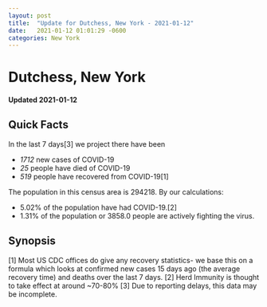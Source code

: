 ```yaml
---
layout: post
title:  "Update for Dutchess, New York - 2021-01-12"
date:   2021-01-12 01:01:29 -0600
categories: New York
---
```


# Dutchess, New York
#### Updated 2021-01-12

## Quick Facts

In the last 7 days[3] we project there have been
- *1712* new cases of COVID-19
- *25* people have died of COVID-19
- *519* people have recovered from COVID-19[1]

The population in this census area is 294218. By our calculations:
- 5.02% of the population have had COVID-19.[2]
- 1.31% of the population or 3858.0 people are actively fighting the virus.

## Synopsis




[1] Most US CDC offices do give any recovery statistics- we base this on a formula which looks at confirmed new cases
15 days ago (the average recovery time) and deaths over the last 7 days.
[2] Herd Immunity is thought to take effect at around ~70-80%
[3] Due to reporting delays, this data may be incomplete. 
    